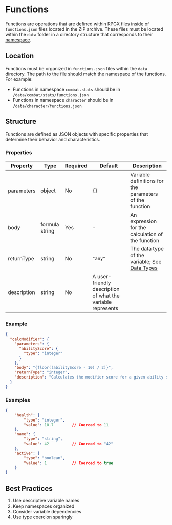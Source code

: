 # Functions

Functions are operations that are defined within RPGX files inside of `functions.json` files located in the ZIP archive. These files must be located within the `data` folder in a directory structure that corresponds to their [namespace](./namespaces.md).

## Location

Functions must be organized in `functions.json` files within the `data` directory. The path to the file should match the namespace of the functions. For example:

- Functions in namespace `combat.stats` should be in `/data/combat/stats/functions.json`
- Functions in namespace `character` should be in `/data/character/functions.json`

## Structure

Functions are defined as JSON objects with specific properties that determine their behavior and characteristics.

### Properties

| Property | Type | Required | Default | Description |
|----------|------|----------|----------|-------------|
| parameters | object | No | `{}` | Variable definitions for the parameters of the function |
| body | formula string | Yes | - | An expression for the calculation of the function |
| returnType | string | No | `"any"` | The data type of the variable; See [Data Types](../common/data_types.md) |
| description | string | No | A user-friendly description of what the variable represents |

### Example

```json
{
  "calcModifier": {
    "parameters": {
      "abilityScore": {
        "type": "integer"
      }
    },
    "body": "{floor((abilityScore - 10) / 2)}",
    "returnType": "integer",
    "description": "Calculates the modifier score for a given ability score"
  }
}
```

### Examples

```json
{
    "health": {
        "type": "integer",
        "value": 10.7        // Coerced to 11
    },
    "name": {
        "type": "string",
        "value": 42          // Coerced to "42"
    },
    "active": {
        "type": "boolean",
        "value": 1           // Coerced to true
    }
}
```

## Best Practices

1. Use descriptive variable names
2. Keep namespaces organized
3. Consider variable dependencies
4. Use type coercion sparingly
